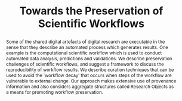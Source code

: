---
abstract: Some of the shared digital artefacts of digital research are executable
  in the sense that they describe an automated process which generates results. One
  example is the computational scientific workflow which is used to conduct automated
  data analysis, predictions and validations. We describe preservation challenges
  of scientific workflows, and suggest a framework to discuss the reproducibility
  of workflow results. We describe curation techniques that can be used to avoid the
  `workflow decay' that occurs when steps of the workflow are vulnerable to external
  change. Our approach makes extensive use of provenance information and also considers
  aggregate structures called Research Objects as a means for promoting workflow preservation.
creators:
- De Roure, David
- Goble, Carole
- Klyne, Graham
- Roos, Marco
- Hettne, Kristina
- Ruiz, José Enrique
- Palma, Raúl
- Gómez-Pérez, José Manuel
- Missier, Paolo
- Belhajjame, Khalid
date: null
document_url: https://services.phaidra.univie.ac.at/api/object/o:294253/download
grand_parent: iPRES
institutions: []
keywords:
- singapore
landing_page_url: https://phaidra.univie.ac.at/o:294253
language: eng
layout: publication
license: CC BY-SA 3.0 AT
notes_url: null
parent: iPRES 2011
publication_type: paper
size: 680114
slides_url: null
source_name: iPRES
title: Towards the Preservation of Scientific Workflows
year: 2011
---